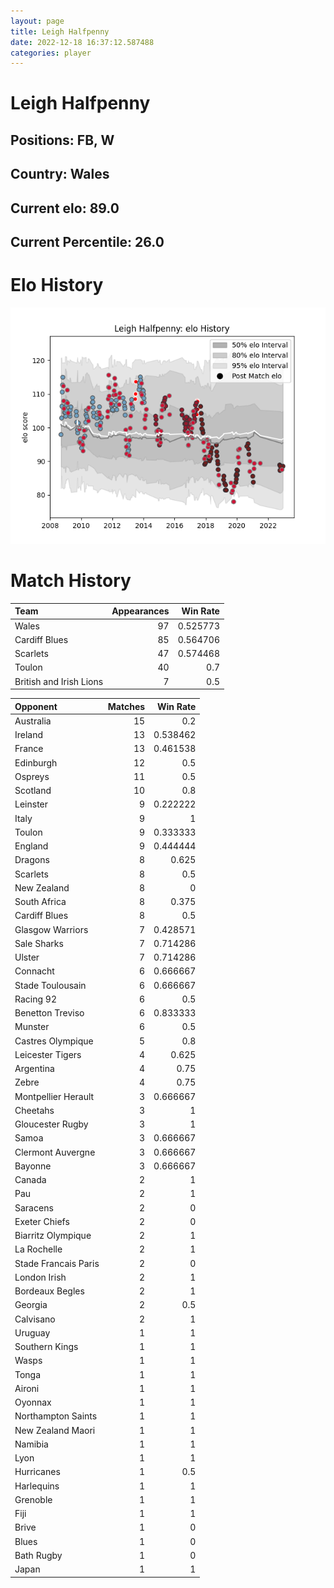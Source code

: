```yaml
---  
layout: page  
title: Leigh Halfpenny  
date: 2022-12-18 16:37:12.587488  
categories: player  
---
```

# Leigh Halfpenny

## Positions: FB, W

## Country: Wales

## Current elo: 89.0

## Current Percentile: 26.0

# Elo History


![elo history](history_LeighHalfpenny.png)
# Match History


| Team                    |   Appearances |   Win Rate |
|:------------------------|--------------:|-----------:|
| Wales                   |            97 |   0.525773 |
| Cardiff Blues           |            85 |   0.564706 |
| Scarlets                |            47 |   0.574468 |
| Toulon                  |            40 |   0.7      |
| British and Irish Lions |             7 |   0.5      |

| Opponent             |   Matches |   Win Rate |
|:---------------------|----------:|-----------:|
| Australia            |        15 |   0.2      |
| Ireland              |        13 |   0.538462 |
| France               |        13 |   0.461538 |
| Edinburgh            |        12 |   0.5      |
| Ospreys              |        11 |   0.5      |
| Scotland             |        10 |   0.8      |
| Leinster             |         9 |   0.222222 |
| Italy                |         9 |   1        |
| Toulon               |         9 |   0.333333 |
| England              |         9 |   0.444444 |
| Dragons              |         8 |   0.625    |
| Scarlets             |         8 |   0.5      |
| New Zealand          |         8 |   0        |
| South Africa         |         8 |   0.375    |
| Cardiff Blues        |         8 |   0.5      |
| Glasgow Warriors     |         7 |   0.428571 |
| Sale Sharks          |         7 |   0.714286 |
| Ulster               |         7 |   0.714286 |
| Connacht             |         6 |   0.666667 |
| Stade Toulousain     |         6 |   0.666667 |
| Racing 92            |         6 |   0.5      |
| Benetton Treviso     |         6 |   0.833333 |
| Munster              |         6 |   0.5      |
| Castres Olympique    |         5 |   0.8      |
| Leicester Tigers     |         4 |   0.625    |
| Argentina            |         4 |   0.75     |
| Zebre                |         4 |   0.75     |
| Montpellier Herault  |         3 |   0.666667 |
| Cheetahs             |         3 |   1        |
| Gloucester Rugby     |         3 |   1        |
| Samoa                |         3 |   0.666667 |
| Clermont Auvergne    |         3 |   0.666667 |
| Bayonne              |         3 |   0.666667 |
| Canada               |         2 |   1        |
| Pau                  |         2 |   1        |
| Saracens             |         2 |   0        |
| Exeter Chiefs        |         2 |   0        |
| Biarritz Olympique   |         2 |   1        |
| La Rochelle          |         2 |   1        |
| Stade Francais Paris |         2 |   0        |
| London Irish         |         2 |   1        |
| Bordeaux Begles      |         2 |   1        |
| Georgia              |         2 |   0.5      |
| Calvisano            |         2 |   1        |
| Uruguay              |         1 |   1        |
| Southern Kings       |         1 |   1        |
| Wasps                |         1 |   1        |
| Tonga                |         1 |   1        |
| Aironi               |         1 |   1        |
| Oyonnax              |         1 |   1        |
| Northampton Saints   |         1 |   1        |
| New Zealand Maori    |         1 |   1        |
| Namibia              |         1 |   1        |
| Lyon                 |         1 |   1        |
| Hurricanes           |         1 |   0.5      |
| Harlequins           |         1 |   1        |
| Grenoble             |         1 |   1        |
| Fiji                 |         1 |   1        |
| Brive                |         1 |   0        |
| Blues                |         1 |   0        |
| Bath Rugby           |         1 |   0        |
| Japan                |         1 |   1        |